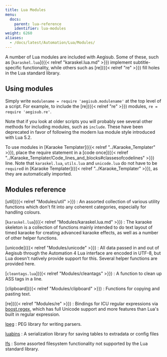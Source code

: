 ```yaml
---
title: Lua Modules
menu:
  docs:
    parent: lua-reference
    identifier: lua-modules
weight: 6260
aliases:
  - /docs/latest/Automation/Lua/Modules/
---
```


A number of Lua modules are included with Aegisub.
Some of these, such as [`karaskel.lua`]({{< relref "karaskel.lua.md" >}}) implement subtitle-specific functionality, while others such as [re]({{< relref "re" >}}) fill holes in the Lua standard library.

## Using modules

Simply write `modulename = require 'aegisub.modulename'` at the top level of a script.
For example, to include the [re]({{< relref "re" >}}) modules, `re = require 'aegisub.re'`.

Note that if you look at older scripts you will probably see several other methods for including modules, such as `include`.
These have been deprecated in favor of following the modern lua module style introduced with Lua 5.2.

To use modules in [Karaoke Templater]({{< relref "../Karaoke_Templater" >}}), place the require statement in a [code once]({{< relref "../Karaoke_Templater/Code_lines_and_blocks#classesofcodelines" >}}) line.
Note that `karaskel.lua`, `utils.lua` and `unicode.lua` do not have to be `require`d in [Karaoke Templater]({{< relref "../Karaoke_Templater" >}}), as they are automatically imported.

## Modules reference

[util]({{< relref "Modules/util" >}})
: An assorted collection of various utility functions which don't fit into any coherent categories, especially for handling colours.

[`karaskel.lua`]({{< relref "Modules/karaskel.lua.md" >}})
: The karaoke skeleton is a collection of functions mainly intended to do
  text layout of timed karaoke for creating advanced karaoke effects, as well
  as a number of other helper functions.

[unicode]({{< relref "Modules/unicode" >}})
: All data passed in and out of Aegisub through the Automation 4 Lua interface are encoded in UTF-8, but Lua doesn't natively provide support for this.
  Several helper functions are provided here.

[`cleantags.lua`]({{< relref "Modules/cleantags" >}})
: A function to clean up ASS tags in a line.

[clipboard]({{< relref "Modules/clipboard" >}})
: Functions for copying and pasting text.

[re]({{< relref "Modules/re" >}})
: Bindings for ICU regular expressions via [boost.regex](http://www.boost.org/doc/libs/1_53_0/libs/regex/doc/html/index.html), which has full Unicode support and more features than Lua's built in regular expression.

[lpeg](http://www.inf.puc-rio.br/~roberto/lpeg/)
: PEG library for writing parsers.

[luabins](https://github.com/agladysh/luabins)
: A serialization library for saving tables to extradata or config files

[lfs](http://keplerproject.github.io/luafilesystem/)
: Some assorted filesystem functionality not supported by the Lua standard library.
